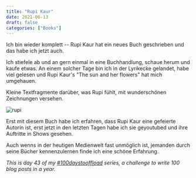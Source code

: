 ```yaml
---
title: "Rupi Kaur"
date: 2021-06-13
draft: false
categories: ["Books"]
---
```

Ich bin wieder komplett -- Rupi Kaur hat ein neues Buch geschrieben und das habe ich jetzt auch. 

Ich stiefele ab und an gern einmal in eine Buchhandlung, schaue herum und kaufe etwas. An einem solcher Tage bin ich in der Lyrikecke gelandet, habe viel gelesen und Rupi Kaur's "The sun and her flowers" hat mich umgehauen.

Kleine Textfragmente darüber, was Rupi fühlt, mit wunderschönen Zeichnungen versehen.

![rupi](/img/rupi.JPG)

Erst mit diesem Buch habe ich erfahren, dass Rupi Kaur eine gefeierte Autorin ist, erst jetzt in den letzten Tagen habe ich sie geyoutubed und ihre Auftritte in Shows gesehen.

Auch wenns in der heutigen Medienwelt fast unmöglich ist, jemanden durch seine Bücher kennenzulernen finde ich eine schöne Erfahrung.

_This is day 43 of my [#100daystooffload](https://100daystooffload.com/) series, a challenge to write 100 blog posts in a year._